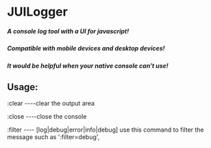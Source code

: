 # JUILogger

##### A console log tool with a UI for javascript!
##### Compatible with mobile devices and desktop devices!
##### It would be helpful when your native console can't use! 

## Usage:

:clear ----clear the output area
 
:close ----close the console

:filter ---- [log|debug|error|info|debug] use this command to filter the message such as ':filter=debug',